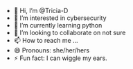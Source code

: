 - 👋 Hi, I’m @Tricia-D
- 👀 I’m interested in cybersecurity 
- 🌱 I’m currently learning python
- 💞️ I’m looking to collaborate on not sure
- 📫 How to reach me ...
- 😄 Pronouns: she/her/hers
- ⚡ Fun fact: I can wiggle my ears.

<!---
Tricia-D/Tricia-D is a ✨ special ✨ repository because its `README.md` (this file) appears on your GitHub profile.
You can click the Preview link to take a look at your changes.
--->
